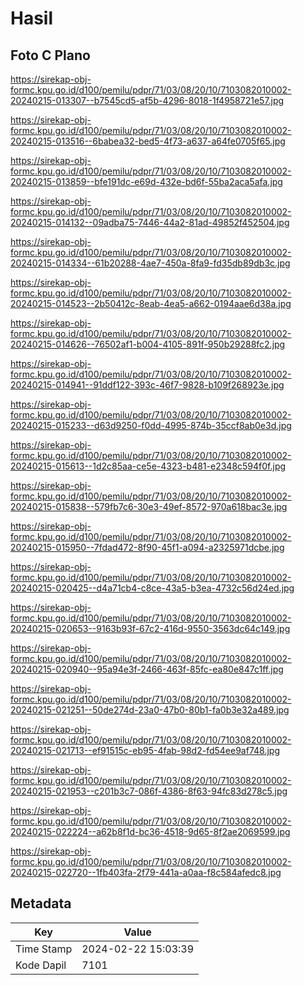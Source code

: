 # Hasil

## Foto C Plano

https://sirekap-obj-formc.kpu.go.id/d100/pemilu/pdpr/71/03/08/20/10/7103082010002-20240215-013307--b7545cd5-af5b-4296-8018-1f4958721e57.jpg

https://sirekap-obj-formc.kpu.go.id/d100/pemilu/pdpr/71/03/08/20/10/7103082010002-20240215-013516--6babea32-bed5-4f73-a637-a64fe0705f65.jpg

https://sirekap-obj-formc.kpu.go.id/d100/pemilu/pdpr/71/03/08/20/10/7103082010002-20240215-013859--bfe191dc-e69d-432e-bd6f-55ba2aca5afa.jpg

https://sirekap-obj-formc.kpu.go.id/d100/pemilu/pdpr/71/03/08/20/10/7103082010002-20240215-014132--09adba75-7446-44a2-81ad-49852f452504.jpg

https://sirekap-obj-formc.kpu.go.id/d100/pemilu/pdpr/71/03/08/20/10/7103082010002-20240215-014334--61b20288-4ae7-450a-8fa9-fd35db89db3c.jpg

https://sirekap-obj-formc.kpu.go.id/d100/pemilu/pdpr/71/03/08/20/10/7103082010002-20240215-014523--2b50412c-8eab-4ea5-a662-0194aae6d38a.jpg

https://sirekap-obj-formc.kpu.go.id/d100/pemilu/pdpr/71/03/08/20/10/7103082010002-20240215-014626--76502af1-b004-4105-891f-950b29288fc2.jpg

https://sirekap-obj-formc.kpu.go.id/d100/pemilu/pdpr/71/03/08/20/10/7103082010002-20240215-014941--91ddf122-393c-46f7-9828-b109f268923e.jpg

https://sirekap-obj-formc.kpu.go.id/d100/pemilu/pdpr/71/03/08/20/10/7103082010002-20240215-015233--d63d9250-f0dd-4995-874b-35ccf8ab0e3d.jpg

https://sirekap-obj-formc.kpu.go.id/d100/pemilu/pdpr/71/03/08/20/10/7103082010002-20240215-015613--1d2c85aa-ce5e-4323-b481-e2348c594f0f.jpg

https://sirekap-obj-formc.kpu.go.id/d100/pemilu/pdpr/71/03/08/20/10/7103082010002-20240215-015838--579fb7c6-30e3-49ef-8572-970a618bac3e.jpg

https://sirekap-obj-formc.kpu.go.id/d100/pemilu/pdpr/71/03/08/20/10/7103082010002-20240215-015950--7fdad472-8f90-45f1-a094-a2325971dcbe.jpg

https://sirekap-obj-formc.kpu.go.id/d100/pemilu/pdpr/71/03/08/20/10/7103082010002-20240215-020425--d4a71cb4-c8ce-43a5-b3ea-4732c56d24ed.jpg

https://sirekap-obj-formc.kpu.go.id/d100/pemilu/pdpr/71/03/08/20/10/7103082010002-20240215-020653--9163b93f-67c2-416d-9550-3563dc64c149.jpg

https://sirekap-obj-formc.kpu.go.id/d100/pemilu/pdpr/71/03/08/20/10/7103082010002-20240215-020940--95a94e3f-2466-463f-85fc-ea80e847c1ff.jpg

https://sirekap-obj-formc.kpu.go.id/d100/pemilu/pdpr/71/03/08/20/10/7103082010002-20240215-021251--50de274d-23a0-47b0-80b1-fa0b3e32a489.jpg

https://sirekap-obj-formc.kpu.go.id/d100/pemilu/pdpr/71/03/08/20/10/7103082010002-20240215-021713--ef91515c-eb95-4fab-98d2-fd54ee9af748.jpg

https://sirekap-obj-formc.kpu.go.id/d100/pemilu/pdpr/71/03/08/20/10/7103082010002-20240215-021953--c201b3c7-086f-4386-8f63-94fc83d278c5.jpg

https://sirekap-obj-formc.kpu.go.id/d100/pemilu/pdpr/71/03/08/20/10/7103082010002-20240215-022224--a62b8f1d-bc36-4518-9d65-8f2ae2069599.jpg

https://sirekap-obj-formc.kpu.go.id/d100/pemilu/pdpr/71/03/08/20/10/7103082010002-20240215-022720--1fb403fa-2f79-441a-a0aa-f8c584afedc8.jpg


## Metadata

| Key        | Value               |
| ---------- | ------------------- |
| Time Stamp | 2024-02-22 15:03:39 |
| Kode Dapil | 7101                |



